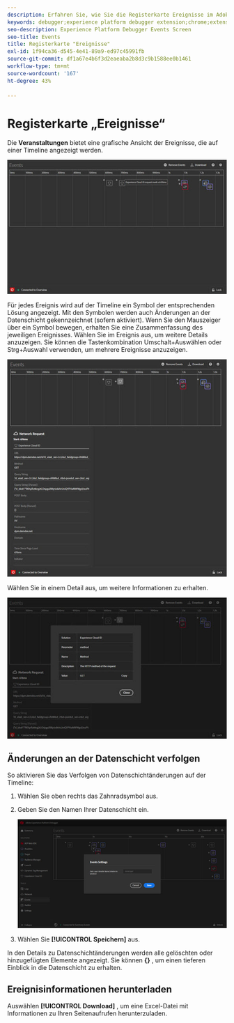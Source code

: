 ```yaml
---
description: Erfahren Sie, wie Sie die Registerkarte Ereignisse im Adobe Experience Platform Debugger verwenden.
keywords: debugger;experience platform debugger extension;chrome;extension;events;dtm;target
seo-description: Experience Platform Debugger Events Screen
seo-title: Events
title: Registerkarte "Ereignisse"
exl-id: 1f94ca36-d545-4e41-89a9-ed97c45991fb
source-git-commit: df1a67e4b6f3d2eaeaba2b8d3c9b1588ee0b1461
workflow-type: tm+mt
source-wordcount: '167'
ht-degree: 43%

---
```


# Registerkarte „Ereignisse“

Die **Veranstaltungen** bietet eine grafische Ansicht der Ereignisse, die auf einer Timeline angezeigt werden.

![](images/events.jpg)

Für jedes Ereignis wird auf der Timeline ein Symbol der entsprechenden Lösung angezeigt. Mit den Symbolen werden auch Änderungen an der Datenschicht gekennzeichnet (sofern aktiviert). Wenn Sie den Mauszeiger über ein Symbol bewegen, erhalten Sie eine Zusammenfassung des jeweiligen Ereignisses. Wählen Sie im Ereignis aus, um weitere Details anzuzeigen. Sie können die Tastenkombination Umschalt+Auswählen oder Strg+Auswahl verwenden, um mehrere Ereignisse anzuzeigen.

![](images/events-details.jpg)

Wählen Sie in einem Detail aus, um weitere Informationen zu erhalten.

![](images/events-details-more.jpg)

## Änderungen an der Datenschicht verfolgen

So aktivieren Sie das Verfolgen von Datenschichtänderungen auf der Timeline:

1. Wählen Sie oben rechts das Zahnradsymbol aus.
1. Geben Sie den Namen Ihrer Datenschicht ein.

   ![](images/event-datalayer.jpg)

1. Wählen Sie **[!UICONTROL Speichern]** aus.

In den Details zu Datenschichtänderungen werden alle gelöschten oder hinzugefügten Elemente angezeigt. Sie können **{}** , um einen tieferen Einblick in die Datenschicht zu erhalten.

## Ereignisinformationen herunterladen

Auswählen **[!UICONTROL Download]** , um eine Excel-Datei mit Informationen zu Ihren Seitenaufrufen herunterzuladen.
